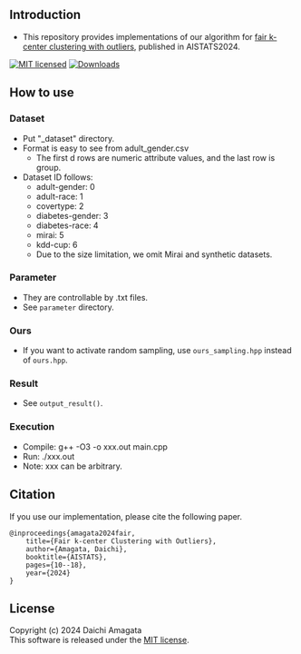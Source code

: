 ## Introduction
* This repository provides implementations of our algorithm for [fair k-center clustering with outliers](https://proceedings.mlr.press/v238/amagata24a/amagata24a.pdf), published in AISTATS2024.

[![MIT licensed](https://img.shields.io/badge/license-MIT-yellow.svg)](https://github.com/amgt-d1/Fair-k-center-w-outliers/blob/main/LICENSE)
[![Downloads](https://img.shields.io/github/downloads/amgt-d1/Fair-k-center-w-outliers/total.svg)](https://github.com/amgt-d1/Fair-k-center-w-outliers/releases/)


## How to use

### Dataset
* Put "_dataset" directory.
* Format is easy to see from adult_gender.csv
    * The first d rows are numeric attribute values, and the last row is group.
* Dataset ID follows:
    * adult-gender: 0
    * adult-race: 1
    * covertype: 2
    * diabetes-gender: 3
    * diabetes-race: 4
    * mirai: 5
    * kdd-cup: 6
    * Due to the size limitation, we omit Mirai and synthetic datasets.

### Parameter
* They are controllable by .txt files.
* See `parameter` directory.

### Ours
* If you want to activate random sampling, use `ours_sampling.hpp` instead of `ours.hpp`.

### Result
* See `output_result()`.

### Execution
* Compile: g++ -O3 -o xxx.out main.cpp
* Run: ./xxx.out
* Note: xxx can be arbitrary.

## Citation
If you use our implementation, please cite the following paper.
``` 
@inproceedings{amagata2024fair,  
    title={Fair k-center Clustering with Outliers},  
    author={Amagata, Daichi},  
    booktitle={AISTATS},  
    pages={10--18},  
    year={2024}  
}
```


## License
Copyright (c) 2024 Daichi Amagata  
This software is released under the [MIT license](https://github.com/amgt-d1/Fair-k-center-w-outliers/blob/main/LICENSE).
